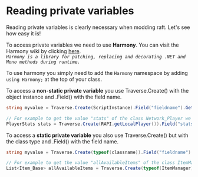 # Reading private variables

Reading private variables is clearly necessary when modding raft. Let's see how easy it is!

To access private variables we need to use **Harmony**. You can visit the Harmony wiki by clicking [here](https://github.com/pardeike/Harmony/wiki).  
_`Harmony is a library for patching, replacing and decorating .NET and Mono methods during runtime.`_  
  
To use harmony you simply need to add the `Harmony` namespace by adding `using Harmony;` at the top of your class.

  
To access a **non-static private variable** you use Traverse.Create\(\) with the object instance and .Field\(\) with the field name.

```csharp
string myvalue = Traverse.Create(ScriptInstance).Field("fieldname").GetValue() as string;

// For example to get the value "stats" of the class Network_Player we can do that :
PlayerStats stats = Traverse.Create(RAPI.getLocalPlayer()).Field("stats").GetValue() as PlayerStats;
```

  
To access a **static private variable** you also use Traverse.Create\(\) but with the class type and .Field\(\) with the field name.

```csharp
string myvalue = Traverse.Create(typeof(classname)).Field("fieldname").GetValue() as string;

// For example to get the value "allAvailableItems" of the class ItemManager we can do that :
List<Item_Base> allAvailableItems = Traverse.Create(typeof(ItemManager)).Field("allAvailableItems").GetValue() as List<Item_Base>;
```




